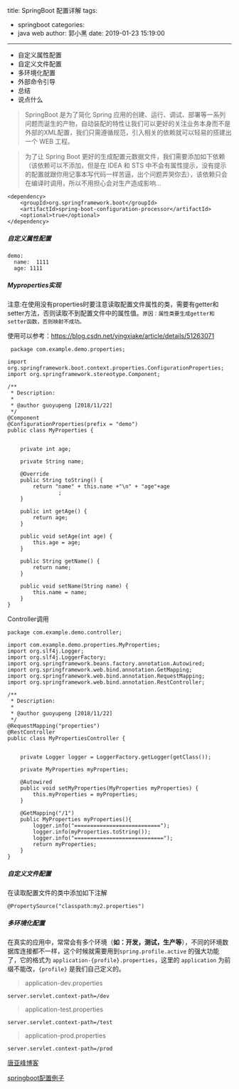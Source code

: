 title: SpringBoot 配置详解
tags:
  - springboot
categories:
  - java web
author: 郭小黑
date: 2019-01-23 15:19:00
---

- 自定义属性配置
- 自定义文件配置
- 多环境化配置
- 外部命令引导
- 总结
- 说点什么

<!--more-->

> SpringBoot 是为了简化 Spring 应用的创建、运行、调试、部署等一系列问题而诞生的产物，自动装配的特性让我们可以更好的关注业务本身而不是外部的XML配置，我们只需遵循规范，引入相关的依赖就可以轻易的搭建出一个 WEB 工程。

> 为了让 Spring Boot 更好的生成配置元数据文件，我们需要添加如下依赖（该依赖可以不添加，但是在 IDEA 和 STS 中不会有属性提示，没有提示的配置就跟你用记事本写代码一样苦逼，出个问题弄哭你去），该依赖只会在编译时调用，所以不用担心会对生产造成影响…

    <dependency>
        <groupId>org.springframework.boot</groupId>
        <artifactId>spring-boot-configuration-processor</artifactId>
        <optional>true</optional>
    </dependency>
    
##### 自定义属性配置

    demo:
      name:  1111
      age: 1111
      
      
      
##### Myproperties实现

注意:在使用没有properties时要注意读取配置文件属性的类，需要有getter和setter方法，否则读取不到配置文件中的属性值。<code>原因：属性类要生成getter和setter函数，否则映射不成功。</code>

使用可以参考：https://blog.csdn.net/yingxiake/article/details/51263071

     package com.example.demo.properties;

    import org.springframework.boot.context.properties.ConfigurationProperties;
    import org.springframework.stereotype.Component;
    
    /**
     * Description:
     *
     * @author guoyupeng [2018/11/22]
     */
    @Component
    @ConfigurationProperties(prefix = "demo")
    public class MyProperties {
    
    
        private int age;
    
        private String name;
    
        @Override
        public String toString() {
            return "name" + this.name +"\n" + "age"+age
                    ;
        }
    
        public int getAge() {
            return age;
        }
    
        public void setAge(int age) {
            this.age = age;
        }
    
        public String getName() {
            return name;
        }
    
        public void setName(String name) {
            this.name = name;
        }
    }


Controller调用

    package com.example.demo.controller;
    
    import com.example.demo.properties.MyProperties;
    import org.slf4j.Logger;
    import org.slf4j.LoggerFactory;
    import org.springframework.beans.factory.annotation.Autowired;
    import org.springframework.web.bind.annotation.GetMapping;
    import org.springframework.web.bind.annotation.RequestMapping;
    import org.springframework.web.bind.annotation.RestController;
    
    /**
     * Description:
     *
     * @author guoyupeng [2018/11/22]
     */
    @RequestMapping("properties")
    @RestController
    public class MyPropertiesController {
    
    
        private Logger logger = LoggerFactory.getLogger(getClass());
    
        private MyProperties myProperties;
    
        @Autowired
        public void setMyProperties(MyProperties myProperties) {
            this.myProperties = myProperties;
        }
    
        @GetMapping("/1")
        public MyProperties myProperties(){
            logger.info("===========================");
            logger.info(myProperties.toString());
            logger.info("============================");
            return myProperties;
        }
    }
    
##### 自定义文件配置
在读取配置文件的类中添加如下注解

    @PropertySource("classpath:my2.properties")
    
    
##### 多环境化配置

在真实的应用中，常常会有多个环境（**如：开发，测试，生产等**），不同的环境数据库连接都不一样，这个时候就需要用到<code>spring.profile.active</code> 的强大功能了，它的格式为 <code>application-{profile}.properties</code>，这里的 <code>application</code> 为前缀不能改，<code>{profile}</code> 是我们自己定义的。

> application-dev.properties

    server.servlet.context-path=/dev
>application-test.properties

    server.servlet.context-path=/test
    
>application-prod.properties

    server.servlet.context-path=/prod



    
[唐亚峰博客](http://blog.battcn.com/2018/04/22/springboot/v2-config-properties/)

[springboot配置例子](https://www.mkyong.com/spring-boot/spring-boot-configurationproperties-example/)